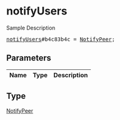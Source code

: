 # notifyUsers

Sample Description

<pre>
<a href="../constructor/notifyUsers.md">notifyUsers</a>#b4c83b4c = <a href="../type/NotifyPeer.md">NotifyPeer</a>;
</pre>

## Parameters

| Name | Type | Description |
|------|:----:|-------------|

## Type

[NotifyPeer](../type/NotifyPeer.md)
